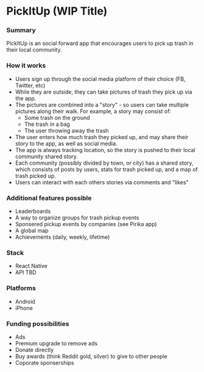# PickItUp (WIP Title)

### Summary

PickItUp is an social forward app that encourages users to pick up trash in their local community.

### How it works

- Users sign up through the social media platform of their choice (FB, Twitter, etc)
- While they are outside, they can take pictures of trash they pick up via the app.
- The pictures are combined into a "story" - so users can take multiple pictures along their walk. For example, a story may consist of:
    - Some trash on the ground
    - The trash in a bag
    - The user throwing away the trash
- The user enters how much trash they picked up, and may share their story to the app, as well as social media.
- The app is always tracking location, so the story is pushed to their local community shared story.
- Each community (possibly divided by town, or city) has a shared story, which consists of posts by users, stats for trash picked up, and a map of trash picked up.
- Users can interact with each others stories via comments and "likes"

### Additional features possible

- Leaderboards
- A way to organize groups for trash pickup events
- Sponsered pickup events by companies (see Pirika app)
- A global map
- Achievements (daily, weekly, lifetime)

### Stack
- React Native
- API TBD

### Platforms
- Android
- iPhone

### Funding possibilities 
- Ads
- Premium upgrade to remove ads
- Donate directly
- Buy awards (think Reddit gold, silver) to give to other people
- Coporate sponserships
